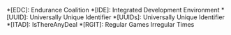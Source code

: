 *[EDC]: Endurance Coalition
*[IDE]: Integrated Development Environment
*[UUID]: Universally Unique Identifier
*[UUIDs]: Universally Unique Identifier
*[ITAD]: IsThereAnyDeal
*[RGIT]: Regular Games Irregular Times